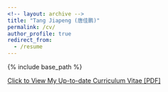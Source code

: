 ```yaml
---
<!-- layout: archive -->
title: "Tang Jiapeng (唐佳鹏)"
permalink: /cv/
author_profile: true
redirect_from:
  - /resume
---
```


{% include base_path %}

[Click to View My Up-to-date Curriculum Vitae [PDF]](http://tangjiapeng.github.io/files/jptang_cv.pdf)

